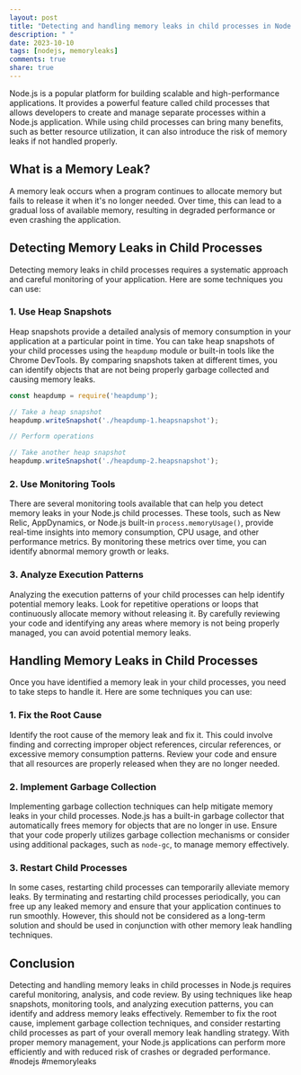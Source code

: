 ```yaml
---
layout: post
title: "Detecting and handling memory leaks in child processes in Node.js"
description: " "
date: 2023-10-10
tags: [nodejs, memoryleaks]
comments: true
share: true
---
```


Node.js is a popular platform for building scalable and high-performance applications. It provides a powerful feature called child processes that allows developers to create and manage separate processes within a Node.js application. While using child processes can bring many benefits, such as better resource utilization, it can also introduce the risk of memory leaks if not handled properly.

## What is a Memory Leak?

A memory leak occurs when a program continues to allocate memory but fails to release it when it's no longer needed. Over time, this can lead to a gradual loss of available memory, resulting in degraded performance or even crashing the application.

## Detecting Memory Leaks in Child Processes

Detecting memory leaks in child processes requires a systematic approach and careful monitoring of your application. Here are some techniques you can use:

### 1. Use Heap Snapshots

Heap snapshots provide a detailed analysis of memory consumption in your application at a particular point in time. You can take heap snapshots of your child processes using the `heapdump` module or built-in tools like the Chrome DevTools. By comparing snapshots taken at different times, you can identify objects that are not being properly garbage collected and causing memory leaks.

```javascript
const heapdump = require('heapdump');

// Take a heap snapshot
heapdump.writeSnapshot('./heapdump-1.heapsnapshot');

// Perform operations

// Take another heap snapshot
heapdump.writeSnapshot('./heapdump-2.heapsnapshot');
```

### 2. Use Monitoring Tools

There are several monitoring tools available that can help you detect memory leaks in your Node.js child processes. These tools, such as New Relic, AppDynamics, or Node.js built-in `process.memoryUsage()`, provide real-time insights into memory consumption, CPU usage, and other performance metrics. By monitoring these metrics over time, you can identify abnormal memory growth or leaks.

### 3. Analyze Execution Patterns

Analyzing the execution patterns of your child processes can help identify potential memory leaks. Look for repetitive operations or loops that continuously allocate memory without releasing it. By carefully reviewing your code and identifying any areas where memory is not being properly managed, you can avoid potential memory leaks.

## Handling Memory Leaks in Child Processes

Once you have identified a memory leak in your child processes, you need to take steps to handle it. Here are some techniques you can use:

### 1. Fix the Root Cause

Identify the root cause of the memory leak and fix it. This could involve finding and correcting improper object references, circular references, or excessive memory consumption patterns. Review your code and ensure that all resources are properly released when they are no longer needed.

### 2. Implement Garbage Collection

Implementing garbage collection techniques can help mitigate memory leaks in your child processes. Node.js has a built-in garbage collector that automatically frees memory for objects that are no longer in use. Ensure that your code properly utilizes garbage collection mechanisms or consider using additional packages, such as `node-gc`, to manage memory effectively.

### 3. Restart Child Processes

In some cases, restarting child processes can temporarily alleviate memory leaks. By terminating and restarting child processes periodically, you can free up any leaked memory and ensure that your application continues to run smoothly. However, this should not be considered as a long-term solution and should be used in conjunction with other memory leak handling techniques.

## Conclusion

Detecting and handling memory leaks in child processes in Node.js requires careful monitoring, analysis, and code review. By using techniques like heap snapshots, monitoring tools, and analyzing execution patterns, you can identify and address memory leaks effectively. Remember to fix the root cause, implement garbage collection techniques, and consider restarting child processes as part of your overall memory leak handling strategy. With proper memory management, your Node.js applications can perform more efficiently and with reduced risk of crashes or degraded performance. #nodejs #memoryleaks